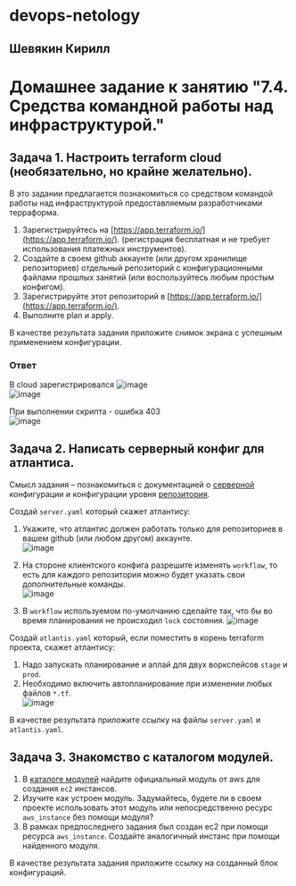 # devops-netology  
## Шевякин Кирилл  

# Домашнее задание к занятию "7.4. Средства командной работы над инфраструктурой."

## Задача 1. Настроить terraform cloud (необязательно, но крайне желательно).

В это задании предлагается познакомиться со средством командой работы над инфраструктурой предоставляемым
разработчиками терраформа. 

1. Зарегистрируйтесь на [https://app.terraform.io/](https://app.terraform.io/).
(регистрация бесплатная и не требует использования платежных инструментов).
1. Создайте в своем github аккаунте (или другом хранилище репозиториев) отдельный репозиторий с
 конфигурационными файлами прошлых занятий (или воспользуйтесь любым простым конфигом).
1. Зарегистрируйте этот репозиторий в [https://app.terraform.io/](https://app.terraform.io/).
1. Выполните plan и apply. 

В качестве результата задания приложите снимок экрана с успешным применением конфигурации.

### Ответ  

В cloud зарегистрировался
![image](https://user-images.githubusercontent.com/93198418/177744947-f92d6175-0de0-4e28-b878-3b83ab1231c3.png)  
![image](https://user-images.githubusercontent.com/93198418/177745171-2df5b5f7-de2b-44e1-9b5b-7febbee9530b.png)  

При выполнении скрипта - ошибка 403  
![image](https://user-images.githubusercontent.com/93198418/177745398-4e2c76a0-8f1f-4c80-90a6-2787c4a75169.png)

## Задача 2. Написать серверный конфиг для атлантиса. 

Смысл задания – познакомиться с документацией 
о [серверной](https://www.runatlantis.io/docs/server-side-repo-config.html) конфигурации и конфигурации уровня 
 [репозитория](https://www.runatlantis.io/docs/repo-level-atlantis-yaml.html).

Создай `server.yaml` который скажет атлантису:
1. Укажите, что атлантис должен работать только для репозиториев в вашем github (или любом другом) аккаунте.  
![image](https://user-images.githubusercontent.com/93198418/177938068-a58b356e-7138-46a9-bd65-2ba5a5778cc1.png)  

1. На стороне клиентского конфига разрешите изменять `workflow`, то есть для каждого репозитория можно 
будет указать свои дополнительные команды.  
![image](https://user-images.githubusercontent.com/93198418/177938217-fec58b71-61aa-4235-a7ec-8ede96312680.png)  

1. В `workflow` используемом по-умолчанию сделайте так, что бы во время планирования не происходил `lock` состояния.
![image](https://user-images.githubusercontent.com/93198418/177938480-8d4484af-e7ac-4f13-8bc9-f69335235673.png)  

Создай `atlantis.yaml` который, если поместить в корень terraform проекта, скажет атлантису:
1. Надо запускать планирование и аплай для двух воркспейсов `stage` и `prod`.
1. Необходимо включить автопланирование при изменении любых файлов `*.tf`.  
![image](https://user-images.githubusercontent.com/93198418/177942073-fd2b926f-ccd5-4ba9-8847-21a72a19a6ca.png)  

В качестве результата приложите ссылку на файлы `server.yaml` и `atlantis.yaml`.


## Задача 3. Знакомство с каталогом модулей. 

1. В [каталоге модулей](https://registry.terraform.io/browse/modules) найдите официальный модуль от aws для создания
`ec2` инстансов. 
2. Изучите как устроен модуль. Задумайтесь, будете ли в своем проекте использовать этот модуль или непосредственно 
ресурс `aws_instance` без помощи модуля?
3. В рамках предпоследнего задания был создан ec2 при помощи ресурса `aws_instance`. 
Создайте аналогичный инстанс при помощи найденного модуля.   

В качестве результата задания приложите ссылку на созданный блок конфигураций. 
